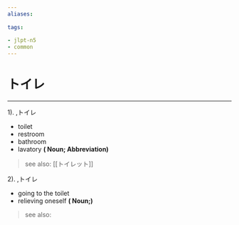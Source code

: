 ```yaml
---
aliases:
    
tags:
    
- jlpt-n5
- common
---
```


# トイレ
---
1).
,トイレ

- toilet
- restroom
- bathroom
- lavatory
**( Noun; Abbreviation)**
> see also:  [[トイレット]]
            
2).
,トイレ

- going to the toilet
- relieving oneself
**( Noun;)**
> see also: 
            